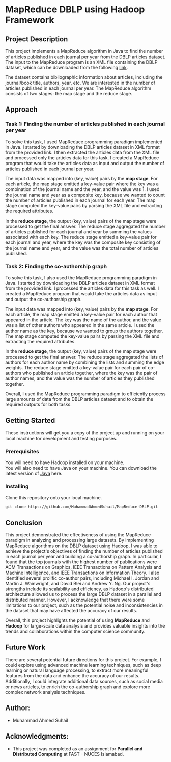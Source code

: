 # MapReduce DBLP using Hadoop Framework

## Project Description
This project implements a MapReduce algorithm in Java to find the number of articles published in each journal per year from the DBLP articles dataset. The input to the MapReduce program is an XML file containing the DBLP dataset, which can be downloaded from the following [link](https://dblp.uni-trier.de/xml/).

The dataset contains bibliographic information about articles, including the journal/book title, authors, year, etc. We are interested in the number of articles published in each journal per year. The MapReduce algorithm consists of two stages: the map stage and the reduce stage.

## Approach

### Task 1: Finding the number of articles published in each journal per year

To solve this task, I used MapReduce programming paradigm implemented in Java. I started by downloading the DBLP articles dataset in XML format from the provided link. I then extracted the articles data from the XML file and processed only the articles data for this task. I created a MapReduce program that would take the articles data as input and output the number of articles published in each journal per year.

The input data was mapped into (key, value) pairs by the **map stage**. For each article, the map stage emitted a key-value pair where the key was a combination of the journal name and the year, and the value was 1. I used the journal name and year as a composite key, because we wanted to count the number of articles published in each journal for each year. The map stage computed the key-value pairs by parsing the XML file and extracting the required attributes.

In the **reduce stage**, the output (key, value) pairs of the map stage were processed to get the final answer. The reduce stage aggregated the number of articles published for each journal and year by summing the values associated with each key. The reduce stage emitted a key-value pair for each journal and year, where the key was the composite key consisting of the journal name and year, and the value was the total number of articles published.

### Task 2: Finding the co-authorship graph
To solve this task, I also used the MapReduce programming paradigm in Java. I started by downloading the DBLP articles dataset in XML format from the provided link. I processed the articles data for this task as well. I created a MapReduce program that would take the articles data as input and output the co-authorship graph.

The input data was mapped into (key, value) pairs by the **map stage**. For each article, the map stage emitted a key-value pair for each author that appeared in the article. The key was the name of the author, and the value was a list of other authors who appeared in the same article. I used the author name as the key, because we wanted to group the authors together. The map stage computed the key-value pairs by parsing the XML file and extracting the required attributes.

In the **reduce stage**, the output (key, value) pairs of the map stage were processed to get the final answer. The reduce stage aggregated the lists of authors for each author name by combining the lists and summing the edge weights. The reduce stage emitted a key-value pair for each pair of co-authors who published an article together, where the key was the pair of author names, and the value was the number of articles they published together.

Overall, I used the MapReduce programming paradigm to efficiently process large amounts of data from the DBLP articles dataset and to obtain the required outputs for both tasks.

## Getting Started
These instructions will get you a copy of the project up and running on your local machine for development and testing purposes.

### Prerequisites
You will need to have Hadoop installed on your machine.
</br>
You will also need to have Java on your machine. You can download the latest version of [Java](https://www.oracle.com/pk/java/technologies/javase/javase8-archive-downloads.html) here.

### Installing
Clone this repository onto your local machine.
```
git clone https://github.com/MuhammadAhmedSuhail/MapReduce-DBLP.git
```

## Conclusion
This project demonstrated the effectiveness of using the MapReduce paradigm in analyzing and processing large datasets. By implementing MapReduce algorithms on the DBLP dataset using Hadoop, I was able to achieve the project's objectives of finding the number of articles published in each journal per year and building a co-authorship graph.
In particular, I found that the top journals with the highest number of publications were ACM Transactions on Graphics, IEEE Transactions on Pattern Analysis and Machine Intelligence, and IEEE Transactions on Information Theory. I also identified several prolific co-author pairs, including Michael I. Jordan and Martin J. Wainwright, and David Blei and Andrew Y. Ng.
Our project's strengths include its scalability and efficiency, as Hadoop's distributed architecture allowed us to process the large DBLP dataset in a parallel and distributed manner. However, I acknowledge that there were some limitations to our project, such as the potential noise and inconsistencies in the dataset that may have affected the accuracy of our results.

Overall, this project highlights the potential of using **MapReduce** and **Hadoop** for large-scale data analysis and provides valuable insights into the trends and collaborations within the computer science community.

## Future Work
There are several potential future directions for this project. For example, I could explore using advanced machine learning techniques, such as deep learning or natural language processing, to extract more meaningful features from the data and enhance the accuracy of our results. Additionally, I could integrate additional data sources, such as social media or news articles, to enrich the co-authorship graph and explore more complex network analysis techniques.

## Author:
- Muhammad Ahmed Suhail

## Acknowledgments:
- This project was completed as an assignment for **Parallel and Distributed Computing** at FAST - NUCES Islamabad.


